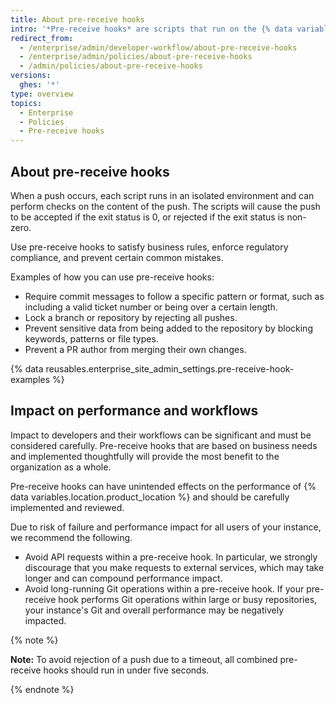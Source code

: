 ```yaml
---
title: About pre-receive hooks
intro: '*Pre-receive hooks* are scripts that run on the {% data variables.product.prodname_ghe_server %} appliance that you can use to implement quality checks.'
redirect_from:
  - /enterprise/admin/developer-workflow/about-pre-receive-hooks
  - /enterprise/admin/policies/about-pre-receive-hooks
  - /admin/policies/about-pre-receive-hooks
versions:
  ghes: '*'
type: overview
topics:
  - Enterprise
  - Policies
  - Pre-receive hooks
---
```


## About pre-receive hooks

When a push occurs, each script runs in an isolated environment and can perform checks on the content of the push. The scripts will cause the push to be accepted if the exit status is 0, or rejected if the exit status is non-zero.

Use pre-receive hooks to satisfy business rules, enforce regulatory compliance, and prevent certain common mistakes.

Examples of how you can use pre-receive hooks:

* Require commit messages to follow a specific pattern or format, such as including a valid ticket number or being over a certain length.
* Lock a branch or repository by rejecting all pushes.
* Prevent sensitive data from being added to the repository by blocking keywords, patterns or file types.
* Prevent a PR author from merging their own changes.

{% data reusables.enterprise_site_admin_settings.pre-receive-hook-examples %}

## Impact on performance and workflows

Impact to developers and their workflows can be significant and must be considered carefully. Pre-receive hooks that are based on business needs and implemented thoughtfully will provide the most benefit to the organization as a whole.

Pre-receive hooks can have unintended effects on the performance of {% data variables.location.product_location %} and should be carefully implemented and reviewed.

Due to risk of failure and performance impact for all users of your instance, we recommend the following.

* Avoid API requests within a pre-receive hook. In particular, we strongly discourage that you make requests to external services, which may take longer and can compound performance impact.
* Avoid long-running Git operations within a pre-receive hook. If your pre-receive hook performs Git operations within large or busy repositories, your instance's Git and overall performance may be negatively impacted.

{% note %}

**Note:** To avoid rejection of a push due to a timeout, all combined pre-receive hooks should run in under five seconds.

{% endnote %}
